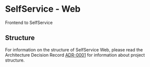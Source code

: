 # SelfService - Web

Frontend to SelfService

## Structure
For information on the structure of SelfService Web, please read the Architecture Decision Record [ADR-0001](../../../Documentation/adr/0001-expand-studio-web-with-modules-structure.md) for information about project structure.

